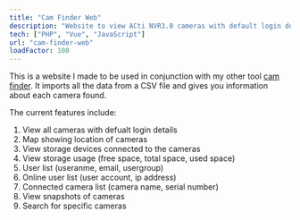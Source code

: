 ```yaml
---
title: "Cam Finder Web"
description: "Website to view ACti NVR3.0 cameras with default login details "
tech: ["PHP", "Vue", "JavaScript"]
url: "cam-finder-web"
loadFactor: 100
---
```


This is a website I made to be used in conjunction with my other tool [cam finder](/projects/cam-finder).
It imports all the data from a CSV file and gives you information about each camera found.

The current features include:

1. View all cameras with defualt login details
2. Map showing location of cameras
3. View storage devices connected to the cameras
4. View storage usage (free space, total space, used space)
5. User list (useranme, email, usergroup)
6. Online user list (user account, ip address)
7. Connected camera list (camera name, serial number)
8. View snapshots of cameras
9. Search for specific cameras
